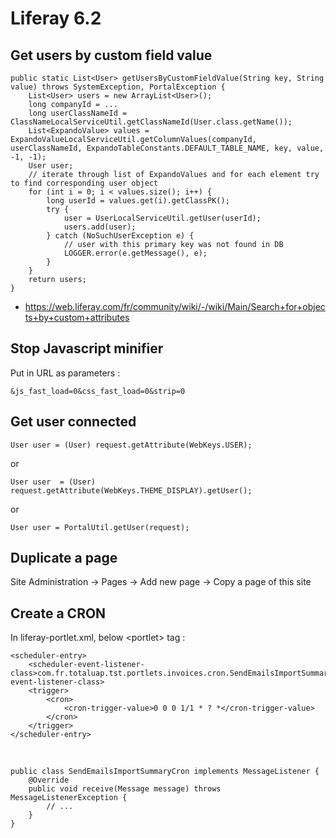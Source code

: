 # Liferay 6.2

## Get users by custom field value

	public static List<User> getUsersByCustomFieldValue(String key, String value) throws SystemException, PortalException {
        List<User> users = new ArrayList<User>();
        long companyId = ...
        long userClassNameId = ClassNameLocalServiceUtil.getClassNameId(User.class.getName());
        List<ExpandoValue> values = ExpandoValueLocalServiceUtil.getColumnValues(companyId, userClassNameId, ExpandoTableConstants.DEFAULT_TABLE_NAME, key, value, -1, -1);
        User user;
        // iterate through list of ExpandoValues and for each element try to find corresponding user object
        for (int i = 0; i < values.size(); i++) {
            long userId = values.get(i).getClassPK();
            try {
                user = UserLocalServiceUtil.getUser(userId);
                users.add(user);
            } catch (NoSuchUserException e) {
                // user with this primary key was not found in DB
                LOGGER.error(e.getMessage(), e);
            }
        }
        return users;
    }
    
- https://web.liferay.com/fr/community/wiki/-/wiki/Main/Search+for+objects+by+custom+attributes

## Stop Javascript minifier

Put in URL as parameters :

    &js_fast_load=0&css_fast_load=0&strip=0
    
## Get user connected

    User user = (User) request.getAttribute(WebKeys.USER);
    
or
    
    User user  = (User) request.getAttribute(WebKeys.THEME_DISPLAY).getUser();
    
or

    User user = PortalUtil.getUser(request);
    
## Duplicate a page

Site Administration -> Pages -> Add new page -> Copy a page of this site

## Create a CRON

In liferay-portlet.xml, below \<portlet\> tag :

    <scheduler-entry>
        <scheduler-event-listener-class>com.fr.totaluap.tst.portlets.invoices.cron.SendEmailsImportSummaryCron</scheduler-event-listener-class>
        <trigger>
            <cron>
                <cron-trigger-value>0 0 0 1/1 * ? *</cron-trigger-value>
            </cron>
        </trigger>
    </scheduler-entry>
    
<br>
    
    public class SendEmailsImportSummaryCron implements MessageListener {
        @Override
        public void receive(Message message) throws MessageListenerException {
            // ...
        }
    }